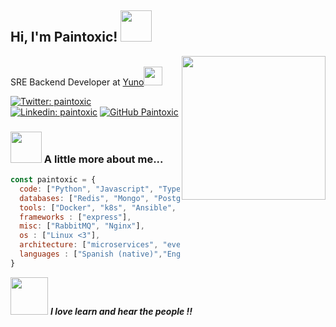 <h2> Hi, I'm Paintoxic! <img src="https://media.giphy.com/media/FxCPa1YvXm2ZQNHMPT/giphy.gif" width="50"></h2>

<img align='right' src="https://media.giphy.com/media/Ll22OhMLAlVDb8UQWe/giphy.gif" width="230">

</br>SRE Backend Developer at <a href="https://www.y.uno/">Yuno</a><img src="https://media.giphy.com/media/H3kC4ZqqH1XJoK1sCZ/giphy.gif" width="30"> 
</em></p>

[![Twitter: paintoxic](https://img.shields.io/twitter/follow/Paintox1c?style=social)](https://twitter.com/paintox1c)
[![Linkedin: paintoxic](https://img.shields.io/badge/-paintoxic-blue?style=flat-square&logo=Linkedin&logoColor=white&link=https://www.linkedin.com/in/paintoxic/)](https://www.linkedin.com/in/paintoxic/)
[![GitHub Paintoxic](https://img.shields.io/github/followers/paintoxic?label=follow&style=social)](https://github.com/paintoxic)


### <img src="https://media.giphy.com/media/fV1ImRvsEbQXXMT5ml/giphy.gif" width="50"> A little more about me...  

```javascript
const paintoxic = {
  code: ["Python", "Javascript", "Typescript", "Go"],
  databases: ["Redis", "Mongo", "Postgres",],
  tools: ["Docker", "k8s", "Ansible", "Kaniko", "Jinja", "Terraform"],
  frameworks : ["express"],
  misc: ["RabbitMQ", "Nginx"],
  os : ["Linux <3"],
  architecture: ["microservices", "event-driven", "clean architecture"],
  languages : ["Spanish (native)","English (Learning)"]
}
```


<img src="https://media.giphy.com/media/H8Jlq4aDPNIYdcdPnq/giphy.gif" width="60">  <em><b>I love learn and hear the people !!</b></em>
